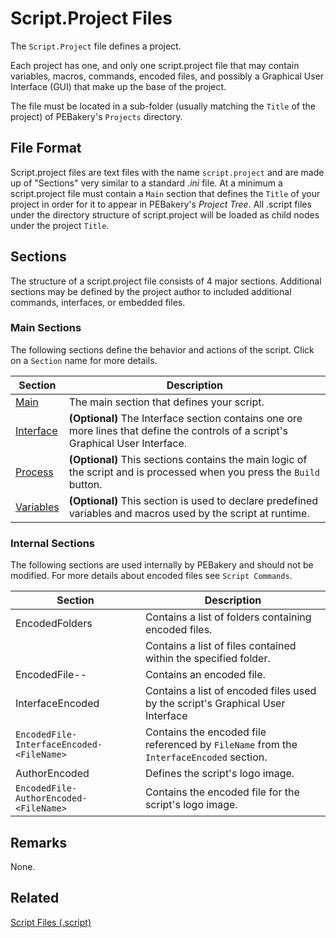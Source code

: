 # Script.Project Files

The `Script.Project` file defines a project.

Each project has one, and only one script.project file that may contain variables, macros, commands, encoded files, and possibly a Graphical User Interface (GUI) that make up the base of the project.

The file must be located in a sub-folder (usually matching the `Title` of the project) of PEBakery's `Projects` directory.

## File Format

Script.project files are text files with the name `script.project` and are made up of "Sections" very similar to a standard _.ini_ file. At a minimum a script.project file must contain a `Main` section that defines the `Title` of your project in order for it to appear in PEBakery's _Project Tree_. All .script files under the directory structure of script.project will be loaded as child nodes under the project `Title`.

## Sections

The structure of a script.project file consists of 4 major sections. Additional sections may be defined by the project author to included additional commands, interfaces, or embedded files.

### Main Sections

The following sections define the behavior and actions of the script. Click on a `Section` name for more details.

| Section | Description |
| --- | --- |
| [Main](./ProjectMain.md) | The main section that defines your script. |
| [Interface](./ScriptInterface.md) | **(Optional)** The Interface section contains one ore more lines that define the controls of a script's Graphical User Interface.  |
| [Process](./ProjectProcess.md) | **(Optional)** This sections contains the main logic of the script and is processed when you press the `Build` button. |
| [Variables](./ProjectVariables.md) | **(Optional)** This section is used to declare predefined variables and macros used by the script at runtime. |

### Internal Sections

The following sections are used internally by PEBakery and should not be modified.
For more details about encoded files see `Script Commands`.

| Section | Description |
| --- | --- |
| EncodedFolders | Contains a list of folders containing encoded files. |
| _<FolderName>_ | Contains a list of files contained within the specified folder. |
| EncodedFile-_<FolderName>_-_<FileName>_ | Contains an encoded file. |
| InterfaceEncoded | Contains a list of encoded files used by the script's Graphical User Interface |
| `EncodedFile-InterfaceEncoded-<FileName>` | Contains the encoded file referenced by `FileName` from the `InterfaceEncoded` section. |
| AuthorEncoded | Defines the script's logo image. |
| `EncodedFile-AuthorEncoded-<FileName>` | Contains the encoded file for the script's logo image. |

## Remarks

None.

## Related

[Script Files (.script)](./ScriptFiles.md)

